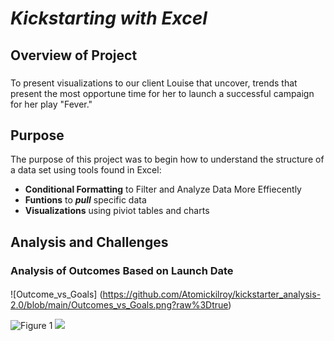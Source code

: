 # _Kickstarting with Excel_

## Overview of Project
###
 To present visualizations to our client Louise that uncover, trends that present the most opportune time for her to launch a successful campaign for her play "Fever."

 

## Purpose

The purpose of this project was to begin how to understand the structure of a data set using tools found in Excel:

- **Conditional Formatting** to Filter and Analyze Data More Effiecently
- **Funtions** to **_pull_** specific data
- **Visualizations** using piviot tables and charts 

## Analysis and Challenges

### Analysis of Outcomes Based on Launch Date
####

![Outcome_vs_Goals] 
(https://github.com/Atomickilroy/kickstarter_analysis-2.0/blob/main/Outcomes_vs_Goals.png?raw%3Dtrue)

![Figure 1](..%5COneDrive%5CDocuments%5CAnalysis%20Projects%5CModule%201%5CGit%5CDelieverable%5CResources%5COutcomes_vs_Goals.png) ![](..%5COneDrive%5CDocuments%5CAnalysis%20Projects%5CModule%201%5CGit%5CDelieverable%5CResources%5CTheater_Outcomes_vs_Launch.png) 

